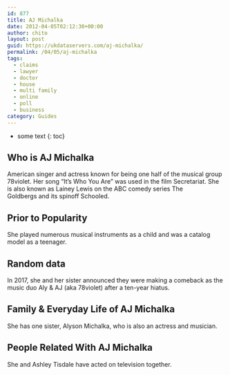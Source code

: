 ```yaml
---
id: 877
title: AJ Michalka
date: 2012-04-05T02:12:30+00:00
author: chito
layout: post
guid: https://ukdataservers.com/aj-michalka/
permalink: /04/05/aj-michalka
tags:
  - claims
  - lawyer
  - doctor
  - house
  - multi family
  - online
  - poll
  - business
category: Guides
---
```


* some text
{: toc}


## Who is  AJ Michalka
                  
                  
                  
American singer and actress known for being one half of the musical group 78violet. Her song &#8220;It&#8217;s Who You Are&#8221; was used in the film Secretariat. She is also known as Lainey Lewis on the ABC comedy series The Goldbergs and its spinoff Schooled.
                  
                
                
                
## Prior to Popularity 
                  
                  
                  
She played numerous musical instruments as a child and was a catalog model as a teenager.
                  
                
                
                
## Random data 
                  
                  
                  
In 2017, she and her sister announced they were making a comeback as the music duo Aly & AJ (aka 78violet) after a ten-year hiatus.
                  
                
                
                
## Family & Everyday Life of AJ Michalka
                  
                  
                  
She has one sister, Alyson Michalka, who is also an actress and musician.
                  
                
                
                
## People Related With  AJ Michalka
                  
                  
                  
She and Ashley Tisdale have acted on television together.
                  
                
              
            
          
          
          
    
    
  
